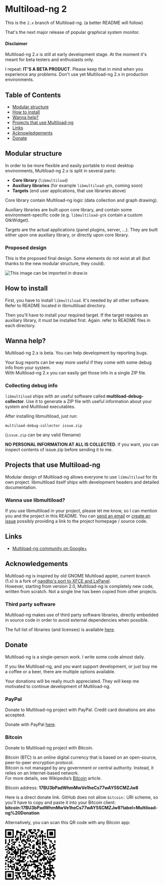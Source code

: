 # Multiload-ng 2

This is the `2.x` branch of Multiload-ng.
(a better README will follow)

That's the next major release of popular graphical system monitor.

#### Disclaimer

Multiload-ng 2.x is still at early development stage.
At the moment it's meant for beta testers and enthusiasts only.

I repeat: **IT'S A BETA PRODUCT**. Please keep that in mind when you
experience any problems. Don't use yet Multiload-ng 2.x in production
environments.

## Table of Contents
- [Modular structure](#modular-structure)
- [How to install](#how-to-install)
- [Wanna help?](#wanna-help)
- [Projects that use Multiload-ng](#projects-that-use-multiload-ng)
- [Links](#links)
- [Acknowledgements](#acknowledgements)
- [Donate](#donate)

## Modular structure

In order to be more flexible and easily portable to most desktop environments,
Multiload-ng 2.x is split in several parts:

- **Core library** (`libmultiload`)
- **Auxiliary libraries** (for example `libmultiload-gtk`, coming soon)
- **Targets** (end user applications, that use libraries above)

Core library contain Multiload-ng logic (data collection and graph drawing).

Auxiliary libraries are built upon core library, and contain some environment-specific code (e.g. `libmultiload-gtk` contain a custom GtkWidget).

Targets are the actual applications (panel plugins, server, ...). They are built
either upon one auxiliary library, or directly upon core library.

### Proposed design

This is the proposed final design. Some elements do not exist at all (but
thanks to the new modular structure, they could).

![This image can be imported in draw.io](misc/resources/structure-diagram.png)

## How to install

First, you have to install `libmultiload`. It's needed by all other software.
Refer to README located in libmultiload directory.

Then you'll have to install your required target. If the target requires an
auxiliary library, it must be installed first. Again. refer to README files in each directory.

## Wanna help?

Multiload-ng 2.x is beta. You can help development by reporting bugs.

Your bug reports can be way more useful if they come with some debug info
from your system.  
With Multiload-ng 2.x you can easily get those info in a single ZIP file.

### Collecting debug info

`libmultiload` ships with an useful software called **multiload-debug-collector**.
Use it to generate a ZIP file with useful information about your system and
Multiload executables.

After installing libmultiload, just run:

	multiload-debug-collector issue.zip

(`issue.zip` can be any valid filename)

**NO PERSONAL INFORMATION AT ALL IS COLLECTED**. If you want, you can inspect
contents of issue.zip before sending it to me.

## Projects that use Multiload-ng

Modular design of Multiload-ng allows everyone to use `libmultiload` for its own project.
libmultiload itself ships with development headers and detailed documentation.

### Wanna use libmultiload?

If you use libmultiload in your project, please let me know, so I can mention
you and the project in this README. You can [send an email](mr.udda@gmail.com) or [create an issue](https://github.com/udda/multiload-ng/issues/new) possibly providing a link to the project homepage / source code.

## Links

- [Multiload-ng community on Google+](https://plus.google.com/u/0/communities/106518305533935900936)

## Acknowledgements
Multiload-ng is inspired by old GNOME Multiload applet, current branch (1.x) is a fork of [nandhp's port to XFCE and LxPanel](https://github.com/nandhp/multiload-nandhp).  
However, starting from version 2.0, Multiload-ng is completely new code, written from scratch. Not a single line has been copied from other projects.

### Third party software

Multiload-ng makes use of third party software libraries, directly embedded
in source code in order to avoid external dependencies when possible.

The full list of libraries (and licenses) is available [here](libmultiload/third-party/README.md).

## Donate

Multiload-ng is a single-person work. I write some code almost daily.

If you like Multiload-ng, and you want support development, or just buy
me a coffee or a beer, there are multiple options available.

Your donations will be really much appreciated. They will keep me motivated to
continue development of Multiload-ng.

### PayPal

Donate to Multiload-ng project with PayPal.
Credit card donations are also accepted.

Donate with PayPal [here](https://paypal.me/udda).

### Bitcoin

Donate to Multiload-ng project with Bitcoin.

Bitcoin (BTC) is an online digital currency that is based on an open-source,
peer-to-peer encryption protocol.  
Bitcoin is not managed by any government or central authority. Instead, it
relies on an Internet-based network.  
For more details, see Wikipedia’s [Bitcoin](http://en.wikipedia.org/wiki/Bitcoin) article.

Bitcoin address: **17BU3bPadWhmMwVe1heCs77wAY5SCMZJw8**

Here is a direct donate link. GitHub does not allow `bitcoin:` URI scheme,
so you'll have to copy and paste it into your Bitcoin client:  
**bitcoin:17BU3bPadWhmMwVe1heCs77wAY5SCMZJw8?label=Multiload-ng%20Donation**

Alternatively, you can scan this QR code with any Bitcoin app:

![Bitcoin Multiload-ng QR code](misc/resources/bitcoin-qr.png)
